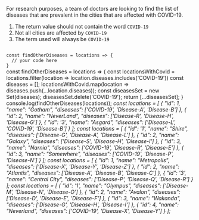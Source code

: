 For research purposes, a team of doctors are looking to find the list of diseases that are prevalent in the cities that are affected with COVID-19.

1. The return value should not contain the word `COVID-19`
2. Not all cities are affected by `COVID-19`
3. The term used will always be `COVID-19`

<codeblock language="javascript" type="exercise" testMode="multipleInput">
<code>
const findOtherDiseases = locations => {
  // your code here
}
</code>

<solution>
const findOtherDiseases  = locations => {
  const locationsWithCovid = locations.filter(location => location.diseases.includes('COVID-19'))
  const diseases = [];
  locationsWithCovid.map(location => diseases.push(...location.diseases));
  const diseasesSet = new Set(diseases);
  diseasesSet.delete('COVID-19');
  return [...diseasesSet];
}
</solution>

<testcases>
<caller>
console.log(findOtherDiseases(locations));
</caller>
<testcase>
<i>
const locations =  [
    {
        "id": 1,
        "name": "Gotham",
        "diseases": ['COVID-19', 'Disease-A', 'Disease-B']
    },
    {
        "id": 2,
        "name": "NeverLand",
        "diseases": ['Disease-R', 'Disease-H', 'Disease-G']
    },
    {
        "id": '3',
        "name": "Asgard",
        "diseases": ['Disease-L', 'COVID-19', 'Disease-B']
    }
];
</i>
</testcase>
<testcase>
<i>
const locations =  [
    {
        "id": '1',
        "name": "Shire",
        "diseases": ['Disease-G', 'Disease-A', 'Disease-L']
    },
    {
        "id": 2,
        "name": "Galaxy",
        "diseases": ['Disease-S', 'Disease-H', 'Disease-I']
    },
    {
        "id": 3,
        "name": "Narnia",
        "diseases": ['COVID-19', 'Disease-R', 'Disease-E']
    },
    {
        "id": 3,
        "name": "Somewhere",
        "diseases": ['COVID-19', 'Disease-P', 'Disease-N']
    }
];
</i>
</testcase>
<testcase>
<i>
const locations =  [
  {
    "id": 1,
    "name": "Metropolis",
    "diseases": ['Disease-X', 'Disease-Y', 'Disease-Z']
  },
  {
    "id": 2,
    "name": "Atlantis",
    "diseases": ['Disease-A', 'Disease-B', 'Disease-C']
  },
  {
    "id": '3',
    "name": "Central City",
    "diseases": ['Disease-P', 'Disease-Q', 'Disease-R']
  }
];
</i>
</testcase>
<testcase>
<i>
const locations =  [
  {
    "id": '1',
    "name": "Olympus",
    "diseases": ['Disease-M', 'Disease-N', 'Disease-O']
  },
  {
    "id": 2,
    "name": "Avalon",
    "diseases": ['Disease-D', 'Disease-E', 'Disease-F']
  },
  {
    "id": 3,
    "name": "Wakanda",
    "diseases": ['Disease-G', 'Disease-H', 'Disease-I']
  },
  {
    "id": 4,
    "name": "Neverland",
    "diseases": ['COVID-19', 'Disease-X', 'Disease-Y']
  }
];
</i>
</testcase>
</testcases>
</codeblock>